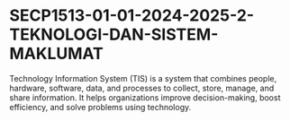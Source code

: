 # SECP1513-01-01-2024-2025-2-TEKNOLOGI-DAN-SISTEM-MAKLUMAT
Technology Information System (TIS) is a system that combines people, hardware, software, data, and processes to collect, store, manage, and share information. It helps organizations improve decision-making, boost efficiency, and solve problems using technology.
